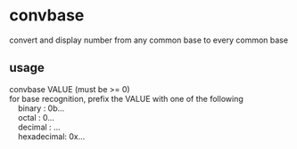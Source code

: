 # convbase
convert and display number from any common base to every common base

## usage
convbase VALUE (must be >= 0)\
for base recognition, prefix the VALUE with one of the following\
&nbsp;&nbsp;&nbsp;&nbsp;binary     : 0b...\
&nbsp;&nbsp;&nbsp;&nbsp;octal      : 0...\
&nbsp;&nbsp;&nbsp;&nbsp;decimal    : ...\
&nbsp;&nbsp;&nbsp;&nbsp;hexadecimal: 0x...
